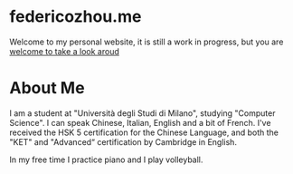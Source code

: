 # federicozhou.me
Welcome to my personal website, it is still a work in progress, but you are [welcome to take a look aroud](federicozhou.me)

# About Me
I am a student at "Università degli Studi di Milano", studying "Computer Science". 
I can speak Chinese, Italian, English and a bit of French.
I've received the HSK 5 certification for the Chinese Language,
and both the "KET" and "Advanced“ certification by Cambridge in English.


In my free time I practice piano and I play volleyball.
